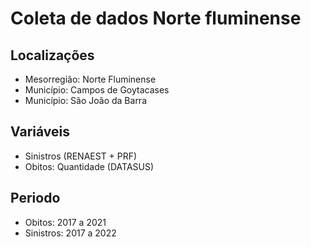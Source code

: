# Coleta de dados Norte fluminense

## Localizações

- Mesorregião: Norte Fluminense
- Município: Campos de Goytacases 
- Município: São João da Barra

## Variáveis

- Sinistros (RENAEST + PRF)
- Obitos: Quantidade (DATASUS)

## Periodo

- Obitos: 2017 a 2021
- Sinistros: 2017 a 2022
